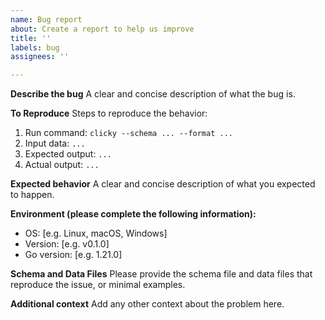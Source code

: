 ```yaml
---
name: Bug report
about: Create a report to help us improve
title: ''
labels: bug
assignees: ''

---
```


**Describe the bug**
A clear and concise description of what the bug is.

**To Reproduce**
Steps to reproduce the behavior:
1. Run command: `clicky --schema ... --format ...`
2. Input data: `...`
3. Expected output: `...`
4. Actual output: `...`

**Expected behavior**
A clear and concise description of what you expected to happen.

**Environment (please complete the following information):**
 - OS: [e.g. Linux, macOS, Windows]
 - Version: [e.g. v0.1.0]
 - Go version: [e.g. 1.21.0]

**Schema and Data Files**
Please provide the schema file and data files that reproduce the issue, or minimal examples.

**Additional context**
Add any other context about the problem here.